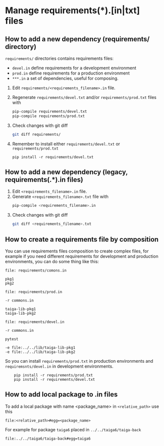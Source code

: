 # Manage requirements(*).[in|txt] files

## How to add a new dependency (requirements/ directory)

`requirements/` directories contains requirements files:

 - `devel.in` define requirements for a development environment
 - `prod.in` define requirements for a production environment
 - `***.in` a set of dependencies, useful for composing.

1. Edit `requirements/<requirements_filename>.in` file.
2. Regenerate `requirements/devel.txt` and/or `requirements/prod.txt` files with
   ```bash
   pip-compile requirements/devel.txt
   pip-compile requirements/prod.txt
   ```
3. Check changes with git diff
   ```bash
   git diff requirements/
   ```
   
4. Remember to install either `requirements/devel.txt` or `requirements/prod.txt`
    ```
    pip install -r requirements/devel.txt
    ```

## How to add a new dependency (legacy, requirements(.*).in files)

1. Edit `<requirements_filename>.in` file.
2. Generate `<requirements_filename>.txt` file with
   ```bash
   pip-compile <requirements_filename>.in
   ```
4. Check changes with git diff
   ```bash
   git diff <requirements_filename>.txt
   ```

## How to create a requirements file by composition

You can use requirements files composition to create complex files, for example if you need different requirements for development and production environments, you can do some thing like this:

```
file: requirements/comons.in

pkg1
pkg2
```
```
file: requirements/prod.in

-r commons.in

taiga-lib-pkg1
taiga-lib-pkg2

```
```
file: requirements/devel.in

-r commons.in

pytest

-e file:../../lib/taiga-lib-pkg1
-e file:../../lib/taiga-lib-pkg2
```

So you can install `requirements/prod.txt` in production environments and `requiremsnts/devel.in` in development environments.

```
    pip install -r requirements/prod.txt
    pip install -r requirements/devel.txt
```

## How to add local package to .in files

To add a local package with name <package_name> in `<relative_path>` use this
```
file:<relative_path>#egg=<package_name>
```

For example for package `taiga6` placed in `../../taiga6/taiga-back`

```
file:../../taiga6/taiga-back#egg=taiga6
```
